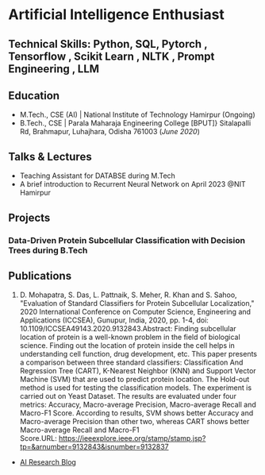 # Artificial Intelligence Enthusiast

## Technical Skills: Python, SQL, Pytorch , Tensorflow , Scikit Learn , NLTK , Prompt Engineering , LLM

## Education
							       		
- M.Tech., CSE (AI) | National Institute of Technology Hamirpur (Ongoing)	 			        		
- B.Tech., CSE | Parala Maharaja Engineering College [BPUT]}  Sitalapalli Rd, Brahmapur, Luhajhara, Odisha 761003 (_June 2020_)

## Talks & Lectures
- Teaching Assistant for DATABSE during M.Tech 
- A brief introduction to Recurrent Neural Network on April 2023 @NIT Hamirpur
  
## Projects
### Data-Driven Protein Subcellular Classification with Decision Trees during B.Tech

## Publications
1. D. Mohapatra, S. Das, L. Pattnaik, S. Meher, R. Khan and S. Sahoo, "Evaluation of Standard Classifiers for Protein Subcellular Localization," 2020 International Conference on Computer Science, Engineering and Applications (ICCSEA), Gunupur, India, 2020, pp. 1-4, doi: 10.1109/ICCSEA49143.2020.9132843.Abstract: Finding subcellular location of protein is a well-known problem in the field of biological science. Finding out the location of protein inside the cell helps in understanding cell function, drug development, etc. This paper presents a comparison between three standard classifiers: Classification And Regression Tree (CART), K-Nearest Neighbor (KNN) and Support Vector Machine (SVM) that are used to predict protein location. The Hold-out method is used for testing the classification models. The experiment is carried out on Yeast Dataset. The results are evaluated under four metrics: Accuracy, Macro-average Precision, Macro-average Recall and Macro-F1 Score. According to results, SVM shows better Accuracy and Macro-average Precision than other two, whereas CART shows better Macro-average Recall and Macro-F1 Score.URL: https://ieeexplore.ieee.org/stamp/stamp.jsp?tp=&arnumber=9132843&isnumber=9132837


- [AI Research Blog](https://medium.com/@wsubramanyamsahoo)
